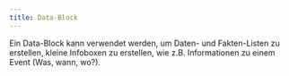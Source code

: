 ```yaml
---
title: Data-Block
---
```

Ein Data-Block kann verwendet werden, um Daten- und Fakten-Listen zu erstellen, kleine Infoboxen zu erstellen, wie z.B. Informationen zu einem Event (Was, wann, wo?).
